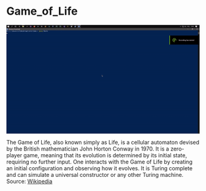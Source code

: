 # Game_of_Life

<p align="center">
    <img align="center" src="gol.gif"></img>
</p>

The Game of Life, also known simply as Life, is a cellular automaton devised by the British mathematician John Horton Conway in 1970. It is a zero-player game, meaning that its evolution is determined by its initial state, requiring no further input. One interacts with the Game of Life by creating an initial configuration and observing how it evolves. It is Turing complete and can simulate a universal constructor or any other Turing machine. 
Source: [Wikipedia](https://en.wikipedia.org/wiki/Conway%27s_Game_of_Life "Wikipedia")

